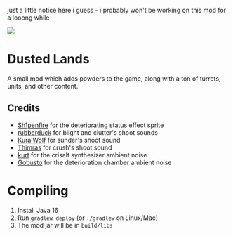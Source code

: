 just a little notice here i guess - i probably won't be working on this mod for a looong while

![](https://github.com/KayyAyeAre/Dusted-Lands/blob/main/assets/banner.png) 
# Dusted Lands
A small mod which adds powders to the game, along with a ton of turrets, units, and other content.
## Credits
- [Sh1penfire](https://github.com/Sh1penfire) for the deteriorating status effect sprite
- [rubberduck](https://opengameart.org/users/rubberduck) for blight and clutter's shoot sounds
- [KuraiWolf](https://opengameart.org/users/kuraiwolf) for sunder's shoot sound
- [Thimras](https://opengameart.org/users/thimras) for crush's shoot sound
- [kurt](https://opengameart.org/users/kurt) for the crisalt synthesizer ambient noise
- [Gobusto](https://opengameart.org/users/gobusto) for the deterioration chamber ambient noise
# Compiling
1. Install Java 16
2. Run `gradlew deploy` (or `./gradlew` on Linux/Mac) 
3. The mod jar will be in `build/libs`
